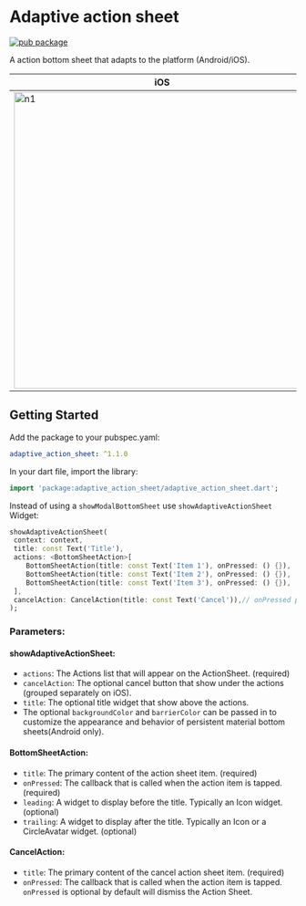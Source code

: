 # Adaptive action sheet

[![pub package](https://img.shields.io/pub/v/adaptive_action_sheet.svg)](https://pub.dev/packages/adaptive_action_sheet)

A action bottom sheet that adapts to the platform (Android/iOS).

iOS | Android
--- | ---
<img width="520" alt="n1" src="https://raw.githubusercontent.com/Daniel-Ioannou/flutter_adaptive_action_sheet/master/assets/ReadMe%20iOS%20Screenshot.png"> | <img width="497" alt="n2" src="https://raw.githubusercontent.com/Daniel-Ioannou/flutter_adaptive_action_sheet/master/assets/ReadMe%20Android%20Screenshot.png">

## Getting Started

 Add the package to your pubspec.yaml:

 ```yaml
 adaptive_action_sheet: ^1.1.0
 ```
 
 In your dart file, import the library:

 ```Dart
import 'package:adaptive_action_sheet/adaptive_action_sheet.dart';
 ``` 
  Instead of using a `showModalBottomSheet` use `showAdaptiveActionSheet` Widget:

  ```Dart
showAdaptiveActionSheet(
   context: context,
   title: const Text('Title'),
   actions: <BottomSheetAction>[
      BottomSheetAction(title: const Text('Item 1'), onPressed: () {}),
      BottomSheetAction(title: const Text('Item 2'), onPressed: () {}),
      BottomSheetAction(title: const Text('Item 3'), onPressed: () {}),
   ],
   cancelAction: CancelAction(title: const Text('Cancel')),// onPressed parameter is optional by default will dismiss the ActionSheet
);
```

### Parameters:
#### showAdaptiveActionSheet:
* `actions`: The Actions list that will appear on the ActionSheet. (required)
* `cancelAction`: The optional cancel button that show under the actions (grouped separately on iOS).
* `title`: The optional title widget that show above the actions.
*  The optional `backgroundColor` and `barrierColor` can be passed in to customize the appearance and behavior of persistent material bottom sheets(Android only).

#### BottomSheetAction:
* `title`: The primary content of the action sheet item. (required)
* `onPressed`: The callback that is called when the action item is tapped. (required)
* `leading`: A widget to display before the title. Typically an Icon widget. (optional)
* `trailing`: A widget to display after the title. Typically an Icon or a CircleAvatar widget. (optional)

#### CancelAction:
* `title`: The primary content of the cancel action sheet item. (required)
* `onPressed`: The callback that is called when the action item is tapped. `onPressed` is optional by default will dismiss the Action Sheet.
